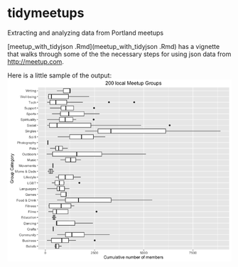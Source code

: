# tidymeetups
Extracting and analyzing data from Portland meetups

[meetup_with_tidyjson .Rmd](meetup_with_tidyjson .Rmd) has a vignette that walks through some of the the necessary steps for using json data from http://meetup.com.

Here is a little sample of the output:
![200 Meetup Groups](./200_meetups.png)
